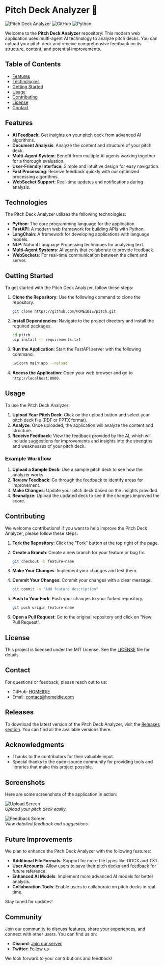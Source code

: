 # Pitch Deck Analyzer 🚀

![Pitch Deck Analyzer](https://img.shields.io/badge/Pitch%20Deck%20Analyzer-v1.0.0-blue.svg) ![GitHub](https://img.shields.io/github/license/HOMEIDIE/pitch) ![Python](https://img.shields.io/badge/Python-3.8%2B-blue.svg)

Welcome to the **Pitch Deck Analyzer** repository! This modern web application uses multi-agent AI technology to analyze pitch decks. You can upload your pitch deck and receive comprehensive feedback on its structure, content, and potential improvements.

## Table of Contents

- [Features](#features)
- [Technologies](#technologies)
- [Getting Started](#getting-started)
- [Usage](#usage)
- [Contributing](#contributing)
- [License](#license)
- [Contact](#contact)

## Features

- **AI Feedback**: Get insights on your pitch deck from advanced AI algorithms.
- **Document Analysis**: Analyze the content and structure of your pitch deck.
- **Multi-Agent System**: Benefit from multiple AI agents working together for a thorough evaluation.
- **User-Friendly Interface**: Simple and intuitive design for easy navigation.
- **Fast Processing**: Receive feedback quickly with our optimized processing algorithms.
- **WebSocket Support**: Real-time updates and notifications during analysis.

## Technologies

The Pitch Deck Analyzer utilizes the following technologies:

- **Python**: The core programming language for the application.
- **FastAPI**: A modern web framework for building APIs with Python.
- **LangChain**: A framework for developing applications with language models.
- **NLP**: Natural Language Processing techniques for analyzing text.
- **Multi-Agent Systems**: AI agents that collaborate to provide feedback.
- **WebSockets**: For real-time communication between the client and server.

## Getting Started

To get started with the Pitch Deck Analyzer, follow these steps:

1. **Clone the Repository**: Use the following command to clone the repository.

   ```bash
   git clone https://github.com/HOMEIDIE/pitch.git
   ```

2. **Install Dependencies**: Navigate to the project directory and install the required packages.

   ```bash
   cd pitch
   pip install -r requirements.txt
   ```

3. **Run the Application**: Start the FastAPI server with the following command.

   ```bash
   uvicorn main:app --reload
   ```

4. **Access the Application**: Open your web browser and go to `http://localhost:8000`.

## Usage

To use the Pitch Deck Analyzer:

1. **Upload Your Pitch Deck**: Click on the upload button and select your pitch deck file (PDF or PPTX format).
2. **Analyze**: Once uploaded, the application will analyze the content and structure.
3. **Receive Feedback**: View the feedback provided by the AI, which will include suggestions for improvements and insights into the strengths and weaknesses of your pitch deck.

### Example Workflow

1. **Upload a Sample Deck**: Use a sample pitch deck to see how the analyzer works.
2. **Review Feedback**: Go through the feedback to identify areas for improvement.
3. **Make Changes**: Update your pitch deck based on the insights provided.
4. **Reanalyze**: Upload the updated deck to see if the changes improved the score.

## Contributing

We welcome contributions! If you want to help improve the Pitch Deck Analyzer, please follow these steps:

1. **Fork the Repository**: Click the "Fork" button at the top right of the page.
2. **Create a Branch**: Create a new branch for your feature or bug fix.

   ```bash
   git checkout -b feature-name
   ```

3. **Make Your Changes**: Implement your changes and test them.
4. **Commit Your Changes**: Commit your changes with a clear message.

   ```bash
   git commit -m "Add feature description"
   ```

5. **Push to Your Fork**: Push your changes to your forked repository.

   ```bash
   git push origin feature-name
   ```

6. **Open a Pull Request**: Go to the original repository and click on "New Pull Request".

## License

This project is licensed under the MIT License. See the [LICENSE](LICENSE) file for details.

## Contact

For questions or feedback, please reach out to us:

- GitHub: [HOMEIDIE](https://github.com/HOMEIDIE)
- Email: [contact@homeidie.com](mailto:contact@homeidie.com)

## Releases

To download the latest version of the Pitch Deck Analyzer, visit the [Releases section](https://github.com/HOMEIDIE/pitch/releases). You can find all the available versions there.

## Acknowledgments

- Thanks to the contributors for their valuable input.
- Special thanks to the open-source community for providing tools and libraries that make this project possible.

## Screenshots

Here are some screenshots of the application in action:

![Upload Screen](https://via.placeholder.com/800x400?text=Upload+Screen)  
*Upload your pitch deck easily.*

![Feedback Screen](https://via.placeholder.com/800x400?text=Feedback+Screen)  
*View detailed feedback and suggestions.*

## Future Improvements

We plan to enhance the Pitch Deck Analyzer with the following features:

- **Additional File Formats**: Support for more file types like DOCX and TXT.
- **User Accounts**: Allow users to save their pitch decks and feedback for future reference.
- **Enhanced AI Models**: Implement more advanced AI models for better analysis.
- **Collaboration Tools**: Enable users to collaborate on pitch decks in real-time.

Stay tuned for updates!

## Community

Join our community to discuss features, share your experiences, and connect with other users. You can find us on:

- **Discord**: [Join our server](https://discord.gg/example)
- **Twitter**: [Follow us](https://twitter.com/example)

We look forward to your contributions and feedback!
